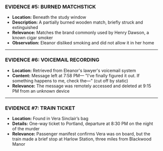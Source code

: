 ### **EVIDENCE #5: BURNED MATCHSTICK**

- **Location:** Beneath the study window
- **Description:** A partially burned wooden match, briefly struck and extinguished
- **Relevance:** Matches the brand commonly used by Henry Dawson, a known cigar smoker
- **Observation:** Eleanor disliked smoking and did not allow it in her home

---

### **EVIDENCE #6: VOICEMAIL RECORDING**

- **Location:** Retrieved from Eleanor's lawyer's voicemail system
- **Content:** Message left at 7:58 PM— "I've finally figured it out. If something happens to me, check the—" (cut off by static)
- **Relevance:** The message was remotely accessed and deleted at 9:15 PM from an unknown device

---

### **EVIDENCE #7: TRAIN TICKET**

- **Location:** Found in Vera Sinclair’s bag
- **Details:** One-way ticket to Portland, departure at 8:30 PM on the night of the murder
- **Relevance:** Passenger manifest confirms Vera was on board, but the train made a brief stop at Harlow Station, three miles from Blackwood Manor
